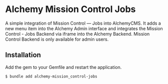 # Alchemy Mission Control Jobs

A simple integration of Mission Control — Jobs into AlchemyCMS. It adds a new menu item into the Alchemy Admin
interface and integrates the Mission Control - Jobs Backend via iframe into the Alchemy Backend. Mission Control Backend
is only available for admin users.

## Installation

Add the gem to your Gemfile and restart the application.

```shell
$ bundle add alchemy-mission_control-jobs
```

